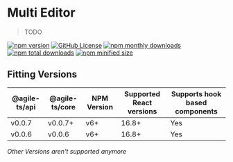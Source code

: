 # Multi Editor

> TODO

<a href="https://npm.im/@agile-ts/multieditor">
  <img src="https://img.shields.io/npm/v/@agile-ts/multieditor.svg" alt="npm version"></a>
 <a href="https://github.com/agile-ts/agile">
  <img src="https://img.shields.io/github/license/agile-ts/agile.svg" alt="GitHub License"></a>
<a href="https://npm.im/@agile-ts/multieditor">
  <img src="https://img.shields.io/npm/dm/@agile-ts/multieditor.svg" alt="npm monthly downloads"></a>
<a href="https://npm.im/@agile-ts/multieditor">
  <img src="https://img.shields.io/npm/dt/@agile-ts/multieditor.svg" alt="npm total downloads"></a>
<a href="https://npm.im/@agile-ts/multieditor">
  <img src="https://img.shields.io/bundlephobia/min/@agile-ts/multieditor.svg" alt="npm minified size"></a>
  
  ## Fitting Versions
  | @agile-ts/api   | @agile-ts/core          | NPM Version              | Supported React versions | Supports hook based components    |
  | --------------- | ----------------------- | ------------------------ | -------------------------|---------------------------------- |
  | v0.0.7          | v0.0.7+                 | v6+                      | 16.8+                    | Yes                               |
  | v0.0.6          | v0.0.6                  | v6+                      | 16.8+                    | Yes                               | 
  _Other Versions aren't supported anymore_
